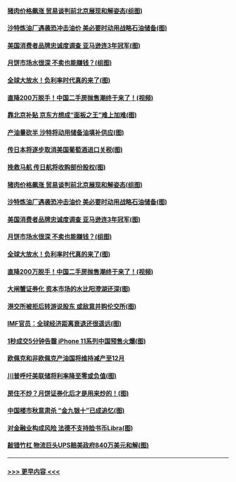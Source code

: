#### [猪肉价格飙涨 贸易谈判前北京展现和解姿态(组图)](../pages/p5/907442.md?t=09152322) 
#### [沙特炼油厂遇袭恐冲击油价 美必要时动用战略石油储备(图)](../pages/p5/907420.md?t=09152322) 
#### [美国消费者品牌忠诚度调查 亚马逊连3年冠军(图)](../pages/p5/907416.md?t=09152322) 
#### [月饼市场水很深 不卖也能赚钱？(组图)](../pages/p5/907365.md?t=09152322) 
#### [全球大放水！负利率时代真的来了(图)](../pages/p5/907372.md?t=09152322) 
#### [直降200万脱手！中国二手房抛售潮终于来了！(视频)](../pages/p5/907361.md?t=09152322) 
#### [靠北京补贴 京东方想成“面板之王”难上加难(图)](../pages/p5/907464.md?t=09152322) 
#### [产油量砍半 沙特将动用储备油填补供应(图)](../pages/p5/907457.md?t=09152322) 
#### [传日本将逐步取消美国葡萄酒进口关税(图)](../pages/p5/907454.md?t=09152322) 
#### [挽救马航 传日航将收购部份股权(图)](../pages/p5/907452.md?t=09152322) 
#### [猪肉价格飙涨 贸易谈判前北京展现和解姿态(组图)](../pages/p5/907442.md?t=09152322) 
#### [沙特炼油厂遇袭恐冲击油价 美必要时动用战略石油储备(图)](../pages/p5/907420.md?t=09152322) 
#### [美国消费者品牌忠诚度调查 亚马逊连3年冠军(图)](../pages/p5/907416.md?t=09152322) 
#### [月饼市场水很深 不卖也能赚钱？(组图)](../pages/p5/907365.md?t=09152322) 
#### [全球大放水！负利率时代真的来了(图)](../pages/p5/907372.md?t=09152322) 
#### [直降200万脱手！中国二手房抛售潮终于来了！(视频)](../pages/p5/907361.md?t=09152322) 
#### [大闸蟹证券化 资本市场的水比阳澄湖还深(图)](../pages/p5/907370.md?t=09152322) 
#### [港交所被拒后转游说股东 或敌意并购伦交所(图)](../pages/p5/907380.md?t=09152322) 
#### [IMF官员：全球经济距离衰退还很遥远(图)](../pages/p5/907377.md?t=09152322) 
#### [1秒成交5分钟告罄 iPhone 11系列中国预售火爆(图)](../pages/p5/907373.md?t=09152322) 
#### [欧佩克和非欧佩克产油国将维持减产至12月](../pages/p5/907339.md?t=09152322) 
#### [川普呼吁美联储将利率降至零或负值(图)](../pages/p5/907303.md?t=09152322) 
#### [房住不炒？月饼证券化后才是用来炒的！(图)](../pages/p5/907337.md?t=09152322) 
#### [中国楼市秋意肃杀 “金九银十”已成追忆(图)](../pages/p5/907275.md?t=09152322) 
#### [对金融业构成风险 法德不支持脸书币Libra(图)](../pages/p5/907312.md?t=09152322) 
#### [敲错竹杠 物流巨头UPS赔美政府840万美元和解(图)](../pages/p5/907308.md?t=09152322) 

----
#### [ >>> 更早内容 <<< ](../indexes/p5-earlier.md)
